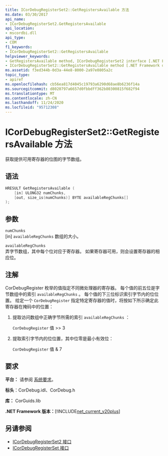 ```yaml
---
title: ICorDebugRegisterSet2::GetRegistersAvailable 方法
ms.date: 03/30/2017
api_name:
- ICorDebugRegisterSet2.GetRegistersAvailable
api_location:
- mscordbi.dll
api_type:
- COM
f1_keywords:
- ICorDebugRegisterSet2::GetRegistersAvailable
helpviewer_keywords:
- GetRegistersAvailable method, ICorDebugRegisterSet2 interface [.NET Framework debugging]
- ICorDebugRegisterSet2::GetRegistersAvailable method [.NET Framework debugging]
ms.assetid: f3ed344b-0d3a-44e8-8000-2a97e0805a2c
topic_type:
- apiref
ms.openlocfilehash: cb56ea817d4045c19793a6290d68ae8b6236f14a
ms.sourcegitcommit: d8020797a6657d0fbbdff362b80300815f682f94
ms.translationtype: MT
ms.contentlocale: zh-CN
ms.lasthandoff: 11/24/2020
ms.locfileid: "95712308"
---
```

# <a name="icordebugregisterset2getregistersavailable-method"></a>ICorDebugRegisterSet2::GetRegistersAvailable 方法

获取提供可用寄存器的位图的字节数组。  
  
## <a name="syntax"></a>语法  
  
```cpp  
HRESULT GetRegistersAvailable (  
    [in] ULONG32 numChunks,  
    [out, size_is(numChunks)] BYTE availableRegChunks[]  
);  
```  
  
## <a name="parameters"></a>参数  

 `numChunks`  
 [in] `availableRegChunks` 数组的大小。  
  
 `availableRegChunks`  
 弄字节数组，其中每个位对应于寄存器。 如果寄存器可用，则会设置寄存器的相应位。  
  
## <a name="remarks"></a>注解  

 CorDebugRegister 枚举的值指定不同微处理器的寄存器。 每个值的前五位是字节数组中的索引 `availableRegChunks` 。 每个值的下三位标识索引字节内的位位置。 给定一个 `CorDebugRegister` 指定特定寄存器的值时，将按如下所示确定此寄存器在掩码中的位置：  
  
1. 提取访问数组中正确字节所需的索引 `availableRegChunks` ：  
  
     `CorDebugRegister` 值 >> 3  
  
2. 提取索引字节内的位位置，其中位零是最小有效位：  
  
     `CorDebugRegister` 值 & 7  
  
## <a name="requirements"></a>要求  

 **平台：** 请参阅 [系统要求](../../get-started/system-requirements.md)。  
  
 **标头**：CorDebug.idl、CorDebug.h  
  
 **库：** CorGuids.lib  
  
 **.NET Framework 版本：**[!INCLUDE[net_current_v20plus](../../../../includes/net-current-v20plus-md.md)]  
  
## <a name="see-also"></a>另请参阅

- [ICorDebugRegisterSet2 接口](icordebugregisterset2-interface.md)
- [ICorDebugRegisterSet 接口](icordebugregisterset-interface.md)
